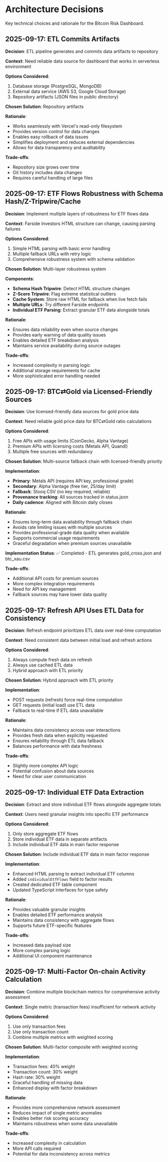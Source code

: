 # Architecture Decisions

Key technical choices and rationale for the Bitcoin Risk Dashboard.

## 2025-09-17: ETL Commits Artifacts

**Decision**: ETL pipeline generates and commits data artifacts to repository

**Context**: Need reliable data source for dashboard that works in serverless environment

**Options Considered**:
1. Database storage (PostgreSQL, MongoDB)
2. External data service (AWS S3, Google Cloud Storage)
3. Repository artifacts (JSON files in public directory)

**Chosen Solution**: Repository artifacts

**Rationale**:
- Works seamlessly with Vercel's read-only filesystem
- Provides version control for data changes
- Enables easy rollback of data issues
- Simplifies deployment and reduces external dependencies
- Allows for data transparency and auditability

**Trade-offs**:
- Repository size grows over time
- Git history includes data changes
- Requires careful handling of large files

## 2025-09-17: ETF Flows Robustness with Schema Hash/Z-Tripwire/Cache

**Decision**: Implement multiple layers of robustness for ETF flows data

**Context**: Farside Investors HTML structure can change, causing parsing failures

**Options Considered**:
1. Simple HTML parsing with basic error handling
2. Multiple fallback URLs with retry logic
3. Comprehensive robustness system with schema validation

**Chosen Solution**: Multi-layer robustness system

**Components**:
- **Schema Hash Tripwire**: Detect HTML structure changes
- **Z-Score Tripwire**: Flag extreme statistical outliers
- **Cache System**: Store raw HTML for fallback when live fetch fails
- **Multiple URLs**: Try different Farside endpoints
- **Individual ETF Parsing**: Extract granular ETF data alongside totals

**Rationale**:
- Ensures data reliability even when source changes
- Provides early warning of data quality issues
- Enables detailed ETF breakdown analysis
- Maintains service availability during source outages

**Trade-offs**:
- Increased complexity in parsing logic
- Additional storage requirements for cache
- More sophisticated error handling needed

## 2025-09-17: BTC⇄Gold via Licensed-Friendly Sources

**Decision**: Use licensed-friendly data sources for gold price data

**Context**: Need reliable gold price data for BTC⇄Gold ratio calculations

**Options Considered**:
1. Free APIs with usage limits (CoinGecko, Alpha Vantage)
2. Premium APIs with licensing costs (Metals API, Quandl)
3. Multiple free sources with redundancy

**Chosen Solution**: Multi-source fallback chain with licensed-friendly priority

**Implementation**:
- **Primary**: Metals API (requires API key, professional grade)
- **Secondary**: Alpha Vantage (free tier, 25/day limit)
- **Fallback**: Stooq CSV (no key required, reliable)
- **Provenance tracking**: All sources tracked in status.json
- **Daily cadence**: Aligned with Bitcoin daily closes

**Rationale**:
- Ensures long-term data availability through fallback chain
- Avoids rate limiting issues with multiple sources
- Provides professional-grade data quality when available
- Supports commercial usage requirements
- Graceful degradation when premium sources unavailable

**Implementation Status**: ✅ Completed - ETL generates gold_cross.json and btc_xau.csv

**Trade-offs**:
- Additional API costs for premium sources
- More complex integration requirements
- Need for API key management
- Fallback sources may have lower data quality

## 2025-09-17: Refresh API Uses ETL Data for Consistency

**Decision**: Refresh endpoint prioritizes ETL data over real-time computation

**Context**: Need consistent data between initial load and refresh actions

**Options Considered**:
1. Always compute fresh data on refresh
2. Always use cached ETL data
3. Hybrid approach with ETL priority

**Chosen Solution**: Hybrid approach with ETL priority

**Implementation**:
- POST requests (refresh) force real-time computation
- GET requests (initial load) use ETL data
- Fallback to real-time if ETL data unavailable

**Rationale**:
- Maintains data consistency across user interactions
- Provides fresh data when explicitly requested
- Ensures reliability through ETL data fallback
- Balances performance with data freshness

**Trade-offs**:
- Slightly more complex API logic
- Potential confusion about data sources
- Need for clear user communication

## 2025-09-17: Individual ETF Data Extraction

**Decision**: Extract and store individual ETF flows alongside aggregate totals

**Context**: Users need granular insights into specific ETF performance

**Options Considered**:
1. Only store aggregate ETF flows
2. Store individual ETF data in separate artifacts
3. Include individual ETF data in main factor response

**Chosen Solution**: Include individual ETF data in main factor response

**Implementation**:
- Enhanced HTML parsing to extract individual ETF columns
- Added `individualEtfFlows` field to factor results
- Created dedicated ETF table component
- Updated TypeScript interfaces for type safety

**Rationale**:
- Provides valuable granular insights
- Enables detailed ETF performance analysis
- Maintains data consistency with aggregate flows
- Supports future ETF-specific features

**Trade-offs**:
- Increased data payload size
- More complex parsing logic
- Additional UI component maintenance

## 2025-09-17: Multi-Factor On-chain Activity Calculation

**Decision**: Combine multiple blockchain metrics for comprehensive activity assessment

**Context**: Single metric (transaction fees) insufficient for network activity

**Options Considered**:
1. Use only transaction fees
2. Use only transaction count
3. Combine multiple metrics with weighted scoring

**Chosen Solution**: Multi-factor composite with weighted scoring

**Implementation**:
- Transaction fees: 40% weight
- Transaction count: 30% weight  
- Hash rate: 30% weight
- Graceful handling of missing data
- Enhanced display with factor breakdown

**Rationale**:
- Provides more comprehensive network assessment
- Reduces impact of single metric anomalies
- Enables better risk scoring accuracy
- Maintains robustness when some data unavailable

**Trade-offs**:
- Increased complexity in calculation
- More API calls required
- Potential for data inconsistency across metrics
